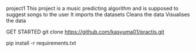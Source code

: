  project1
This project is a music predicting algorithm and is supposed to suggest songs to the user
It imports the datasets
Cleans the data
Visualises the data

GET STARTED
git clone https://github.com/kasyuma01/practis.git

pip install -r requirements.txt
